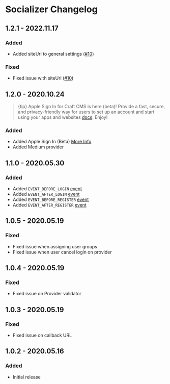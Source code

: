 # Socializer Changelog

## 1.2.1 - 2022.11.17

### Added
- Added siteUrl to general settings ([#10])

### Fixed
- Fixed issue with siteUrl ([#10])

[#10]: https://github.com/enupal/socializer/issues/10

## 1.2.0 - 2020.10.24

> {tip} Apple Sign In for Craft CMS is here (beta)! Provide a fast, secure, and privacy-friendly way for users to set up an account and start using your apps and websites [docs](https://docs.enupal.com/socializer/providers/apple.html). Enjoy!

### Added
- Added Apple Sign In (Beta) [More Info](https://docs.enupal.com/socializer/providers/apple.html)
- Added Medium provider

## 1.1.0 - 2020.05.30
### Added
- Added `EVENT_BEFORE_LOGIN` [event](https://docs.enupal.com/socializer/development/events.html#event-before-login)
- Added `EVENT_AFTER_LOGIN` [event](https://docs.enupal.com/socializer/development/events.html#event-after-login)
- Added `EVENT_BEFORE_REGISTER` [event](https://docs.enupal.com/socializer/development/events.html#event-before-register)
- Added `EVENT_AFTER_REGISTER` [event](https://docs.enupal.com/socializer/development/events.html#event-after-register)

## 1.0.5 - 2020.05.19
### Fixed
- Fixed issue when assigning user groups
- Fixed issue when user cancel login on provider

## 1.0.4 - 2020.05.19
### Fixed
- Fixed issue on Provider validator

## 1.0.3 - 2020.05.19
### Fixed
- Fixed issue on callback URL

## 1.0.2 - 2020.05.16
### Added
- Initial release
